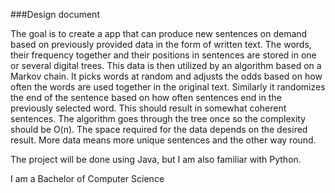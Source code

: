 ###Design document

The goal is to create a app that can produce new sentences on demand based on previously provided data in the form of written text. The words, their frequency together and their positions in sentences are stored in one or several digital trees. This data is then utilized by an algorithm based on a Markov chain. It picks words at random and adjusts the odds based on how often the words are used together in the original text. Similarly it randomizes the end of the sentence based on how often sentences end in the previously selected word. This should result in somewhat coherent sentences. The algorithm goes through the tree once so the complexity should be O(n). The space required for the data depends on the desired result. More data means more unique sentences and the other way round.

The project will be done using Java, but I am also familiar with Python.

I am a Bachelor of Computer Science